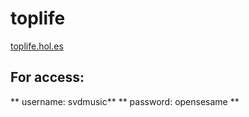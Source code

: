 # toplife

[toplife.hol.es](http://toplife.hol.es/public/)

For access:
--------------

** username: svdmusic**
** password: opensesame **